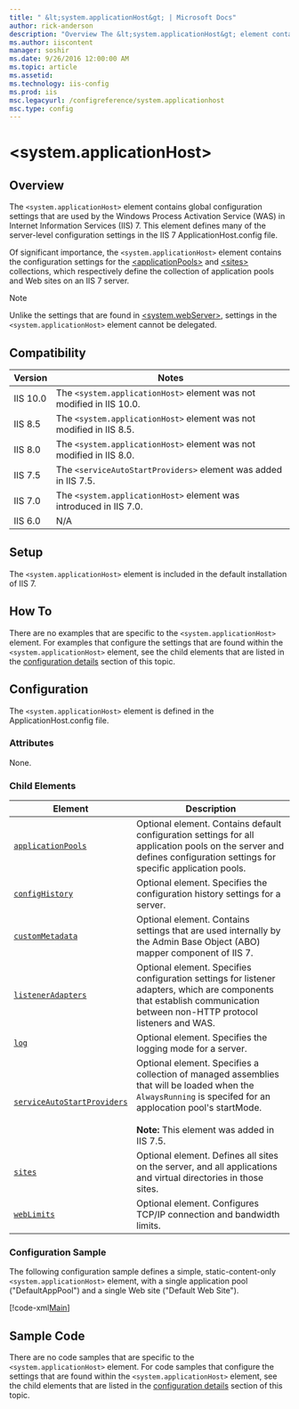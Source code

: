 ```yaml
---
title: " &lt;system.applicationHost&gt; | Microsoft Docs"
author: rick-anderson
description: "Overview The &lt;system.applicationHost&gt; element contains global configuration settings that are used by the Windows Process Activation Service (WAS) in I..."
ms.author: iiscontent
manager: soshir
ms.date: 9/26/2016 12:00:00 AM
ms.topic: article
ms.assetid: 
ms.technology: iis-config
ms.prod: iis
msc.legacyurl: /configreference/system.applicationhost
msc.type: config
---
```

 &lt;system.applicationHost&gt;
====================
<a id="001"></a>
## Overview

The `<system.applicationHost>` element contains global configuration settings that are used by the Windows Process Activation Service (WAS) in Internet Information Services (IIS) 7. This element defines many of the server-level configuration settings in the IIS 7 ApplicationHost.config file.

Of significant importance, the `<system.applicationHost>` element contains the configuration settings for the [&lt;applicationPools&gt;](applicationpools/index.md) and [&lt;sites&gt;](sites/index.md) collections, which respectively define the collection of application pools and Web sites on an IIS 7 server.

> [!NOTE]
> Unlike the settings that are found in [&lt;system.webServer&gt;](../system.webserver/index.md), settings in the `<system.applicationHost>` element cannot be delegated.

<a id="002"></a>
## Compatibility

| Version | Notes |
| --- | --- |
| IIS 10.0 | The `<system.applicationHost>` element was not modified in IIS 10.0. |
| IIS 8.5 | The `<system.applicationHost>` element was not modified in IIS 8.5. |
| IIS 8.0 | The `<system.applicationHost>` element was not modified in IIS 8.0. |
| IIS 7.5 | The `<serviceAutoStartProviders>` element was added in IIS 7.5. |
| IIS 7.0 | The `<system.applicationHost>` element was introduced in IIS 7.0. |
| IIS 6.0 | N/A |

<a id="003"></a>
## Setup

The `<system.applicationHost>` element is included in the default installation of IIS 7.

<a id="004"></a>
## How To

There are no examples that are specific to the `<system.applicationHost>` element. For examples that configure the settings that are found within the `<system.applicationHost>` element, see the child elements that are listed in the [configuration details](#005) section of this topic.

<a id="005"></a>
## Configuration

The `<system.applicationHost>` element is defined in the ApplicationHost.config file.

### Attributes

None.

### Child Elements

| Element | Description |
| --- | --- |
| [`applicationPools`](applicationpools/index.md) | Optional element. Contains default configuration settings for all application pools on the server and defines configuration settings for specific application pools. |
| [`configHistory`](confighistory.md) | Optional element. Specifies the configuration history settings for a server. |
| [`customMetadata`](custommetadata/index.md) | Optional element. Contains settings that are used internally by the Admin Base Object (ABO) mapper component of IIS 7. |
| [`listenerAdapters`](listeneradapters/index.md) | Optional element. Specifies configuration settings for listener adapters, which are components that establish communication between non-HTTP protocol listeners and WAS. |
| [`log`](log/index.md) | Optional element. Specifies the logging mode for a server. |
| [`serviceAutoStartProviders`](serviceautostartproviders/index.md) | Optional element. Specifies a collection of managed assemblies that will be loaded when the `AlwaysRunning` is specifed for an applocation pool's startMode. <br><br>**Note:** This element was added in IIS 7.5. |
| [`sites`](sites/index.md) | Optional element. Defines all sites on the server, and all applications and virtual directories in those sites. |
| [`webLimits`](weblimits.md) | Optional element. Configures TCP/IP connection and bandwidth limits. |

### Configuration Sample

The following configuration sample defines a simple, static-content-only `<system.applicationHost>` element, with a single application pool ("DefaultAppPool") and a single Web site ("Default Web Site").

[!code-xml[Main](index/samples/sample1.xml)]

<a id="006"></a>
## Sample Code

There are no code samples that are specific to the `<system.applicationHost>` element. For code samples that configure the settings that are found within the `<system.applicationHost>` element, see the child elements that are listed in the [configuration details](#005) section of this topic.
